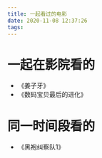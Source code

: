 ```yaml
---
title: 一起看过的电影
date: 2020-11-08 12:37:26
tags:
---
```


# 一起在影院看的
- 《姜子牙》
- 《数码宝贝最后的进化》

# 同一时间段看的
- 《黑袍纠察队1》
